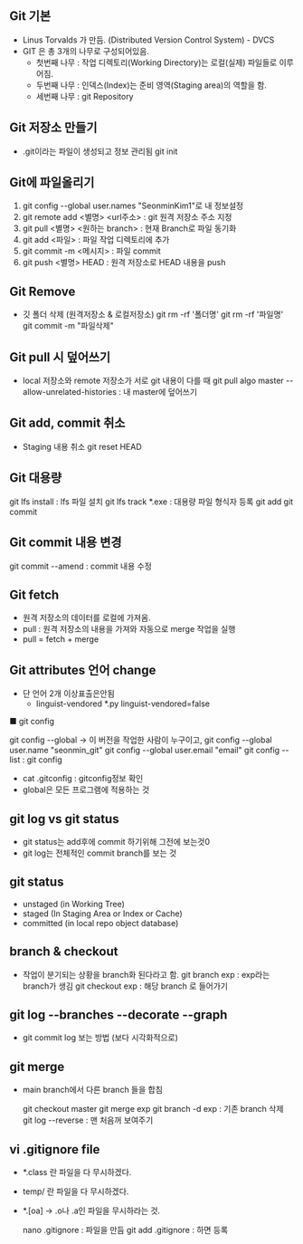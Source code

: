 ## Git 기본
- Linus Torvalds 가 만듬. (Distributed Version Control System) - DVCS
- GIT 은 총 3개의 나무로 구성되어있음.
  - 첫번째 나무 : 작업 디렉토리(Working Directory)는 로컬(실제) 파일들로 이루어짐.
  - 두번째 나무 : 인덱스(Index)는 준비 영역(Staging area)의 역할을 함.
  - 세번째 나무 : git Repository

## Git 저장소 만들기
- .git이라는 파일이 생성되고 정보 관리됨
  git init

## Git에 파일올리기
1. git config --global user.names "SeonminKim1"로 내 정보설정
2. git remote add <별명> <url주소> : git 원격 저장소 주소 지정
3. git pull <별명> <원하는 branch> : 현재 Branch로 파일 동기화
4. git add <파일> : 파일 작업 디렉토리에 추가
5. git commit -m <메시지> : 파일 commit 
6. git push <별명> HEAD : 원격 저장소로 HEAD 내용을 push

## Git Remove
- 깃 폴더 삭제 (원격저장소 & 로컬저장소)
  git rm -rf '폴더명' 
  git rm -rf '파일명'
  git commit -m "파일삭제"

## Git pull 시 덮어쓰기
- local 저장소와 remote 저장소가 서로 git 내용이 다를 때
  git pull algo master --allow-unrelated-histories : 내 master에 덮어쓰기

## Git add, commit 취소
- Staging 내용 취소
  git reset HEAD

## Git 대용량
  git lfs install : lfs 파일 설치
  git lfs track *.exe : 대용량 파일 형식자 등록
  git add
  git commit

## Git commit 내용 변경
  git commit --amend : commit 내용 수정

## Git fetch 
- 원격 저장소의 데이터를 로컬에 가져옴.
- pull : 원격 저장소의 내용을 가져와 자동으로 merge 작업을 실행
- pull = fetch + merge

## Git attributes 언어 change
- 단 언어 2개 이상표출은안됨
  * linguist-vendored
  *.py linguist-vendored=false

■ git config

  git config --global -> 이 버전을 작업한 사람이 누구이고, 
  git config --global user.name "seonmin_git"
  git config --global user.email "email"
  git config --list : git config 

- cat .gitconfig : gitconfig정보 확인
- global은 모든 프로그램에 적용하는 것

## git log vs git status
- git status는 add후에 commit 하기위해 그전에 보는것0
- git log는 전체적인 commit branch를 보는 것

## git status
- unstaged (in Working Tree)
- staged (In Staging Area or Index or Cache)
- committed (in local repo object database)

## branch  & checkout
- 작업이 분기되는 상황을 branch화 된다라고 함. 
  git branch exp : exp라는 branch가 생김
  git checkout exp : 해당 branch 로 들어가기

## git log --branches --decorate --graph
- git commit log 보는 방법 (보다 시각화적으로)

## git merge
- main branch에서 다른 branch 들을 합침

  git checkout master 
  git merge exp 
  git branch -d exp : 기존 branch 삭제
  git log --reverse : 맨 처음꺼 보여주기

## vi .gitignore file
- *.class 란 파일을 다 무시하겠다.
- temp/ 란 파일을 다 무시하겠다.
- *.[oa] -> .o나 .a인 파일을 무시하라는 것.

  nano .gitignore : 파일을 만듬
  git add .gitignore : 하면 등록

